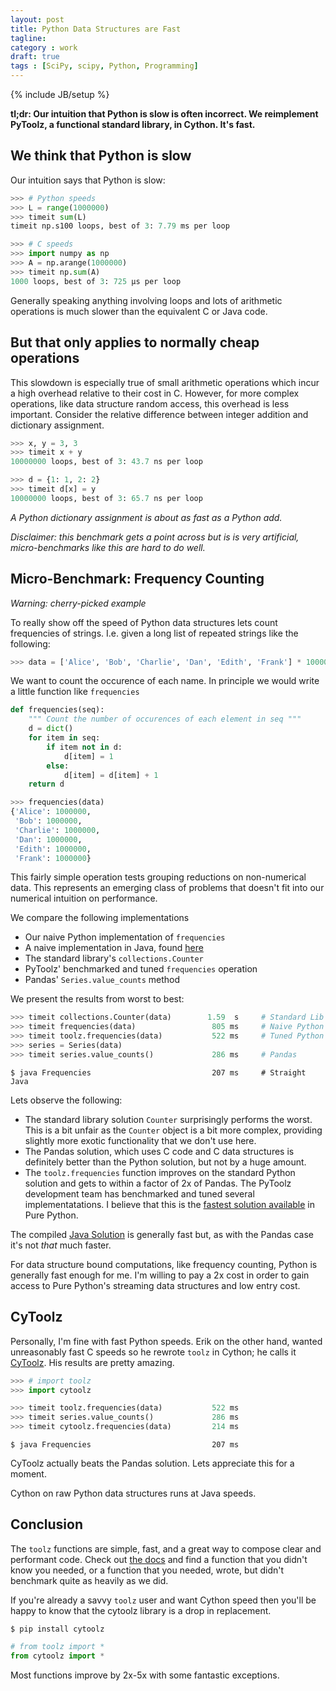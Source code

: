 ```yaml
---
layout: post
title: Python Data Structures are Fast
tagline:
category : work
draft: true
tags : [SciPy, scipy, Python, Programming]
---
```

{% include JB/setup %}

**tl;dr: Our intuition that Python is slow is often incorrect.
We reimplement PyToolz, a functional standard library, in Cython.
It's fast.**


## We think that Python is slow

Our intuition says that Python is slow:

~~~ python
>>> # Python speeds
>>> L = range(1000000)
>>> timeit sum(L)
timeit np.s100 loops, best of 3: 7.79 ms per loop

>>> # C speeds
>>> import numpy as np
>>> A = np.arange(1000000)
>>> timeit np.sum(A)
1000 loops, best of 3: 725 µs per loop
~~~

Generally speaking anything involving loops and lots of arithmetic operations
is much slower than the equivalent C or Java code.


## But that only applies to normally cheap operations

This slowdown is especially true of small arithmetic operations which incur a
high overhead relative to their cost in C.  However, for more complex
operations, like data structure random access, this overhead is less important.
Consider the relative difference between integer addition and dictionary
assignment.

~~~~~~~~~~Python
>>> x, y = 3, 3
>>> timeit x + y
10000000 loops, best of 3: 43.7 ns per loop

>>> d = {1: 1, 2: 2}
>>> timeit d[x] = y
10000000 loops, best of 3: 65.7 ns per loop
~~~~~~~~~~

*A Python dictionary assignment is about as fast as a Python add.*

*Disclaimer: this benchmark gets a point across but is is very artificial,
micro-benchmarks like this are hard to do well.*


## Micro-Benchmark: Frequency Counting

*Warning: cherry-picked example*

To really show off the speed of Python data structures lets count frequencies
of strings.  I.e. given a long list of repeated strings like the following:

~~~~~~~~~~Python
>>> data = ['Alice', 'Bob', 'Charlie', 'Dan', 'Edith', 'Frank'] * 1000000
~~~~~~~~~~

We want to count the occurence of each name.  In principle we would write a
little function like `frequencies`

~~~~~~~~~~~~Python
def frequencies(seq):
    """ Count the number of occurences of each element in seq """
    d = dict()
    for item in seq:
        if item not in d:
            d[item] = 1
        else:
            d[item] = d[item] + 1
    return d

>>> frequencies(data)
{'Alice': 1000000,
 'Bob': 1000000,
 'Charlie': 1000000,
 'Dan': 1000000,
 'Edith': 1000000,
 'Frank': 1000000}
~~~~~~~~~~~~~

This fairly simple operation tests grouping reductions on non-numerical data.
This represents an emerging class of problems that doesn't fit into our
numerical intuition on performance.

We compare the following implementations

*   Our naive Python implementation of `frequencies`
*   A naive implementation in Java, found [here](https://gist.github.com/mrocklin/3a774401288a5aad12c6)
*   The standard library's `collections.Counter`
*   PyToolz' benchmarked and tuned `frequencies` operation
*   Pandas' `Series.value_counts` method

We present the results from worst to best:


~~~~~~~~~~Python
>>> timeit collections.Counter(data)        1.59  s     # Standard Lib
>>> timeit frequencies(data)                 805 ms     # Naive Python
>>> timeit toolz.frequencies(data)           522 ms     # Tuned Python
>>> series = Series(data)
>>> timeit series.value_counts()             286 ms     # Pandas
~~~~~~~~~~
~~~~~~~~~~
$ java Frequencies                           207 ms     # Straight Java
~~~~~~~~~~

Lets observe the following:

*   The standard library solution `Counter` surprisingly performs the
    worst.  This is a bit unfair as the `Counter` object is a bit more complex,
    providing slightly more exotic functionality that we don't use here.
*   The Pandas solution, which uses C code and C data structures is definitely
    better than the Python solution, but not by a huge amount.
*   The `toolz.frequencies` function improves on the standard Python solution
    and gets to within a factor of 2x of Pandas.   The PyToolz development team
    has benchmarked and tuned several implementatations.  I believe that this is
    the [fastest solution available](http://toolz.readthedocs.org/en/latest/_modules/toolz/itertoolz.html#frequencies) in Pure Python.

The compiled [Java
Solution](https://gist.github.com/mrocklin/3a774401288a5aad12c6) is generally
fast but, as with the Pandas case it's not *that* much faster.

For data structure bound computations, like frequency counting, Python is
generally fast enough for me.  I'm willing to pay a 2x cost in order to gain
access to Pure Python's streaming data structures and low entry cost.


CyToolz
-------

Personally, I'm fine with fast Python speeds.  Erik on the other hand, wanted
unreasonably fast C speeds so he rewrote `toolz` in Cython;  he calls it
[CyToolz](http://github.com/pytoolz/cytoolz/).  His results are pretty amazing.

~~~~~~~~~~Python
>>> # import toolz
>>> import cytoolz

>>> timeit toolz.frequencies(data)           522 ms
>>> timeit series.value_counts()             286 ms
>>> timeit cytoolz.frequencies(data)         214 ms
~~~~~~~~~~
~~~~~~~~~~
$ java Frequencies                           207 ms
~~~~~~~~~~

CyToolz actually beats the Pandas solution.  Lets appreciate this for a moment.

Cython on raw Python data structures runs at Java speeds.


Conclusion
----------

The `toolz` functions are simple, fast, and a great way to compose clear and
performant code.  Check out [the docs](http://toolz.readthedocs.org/) and find
a function that you didn't know you needed, or a function that you needed,
wrote, but didn't benchmark quite as heavily as we did.

If you're already a savvy `toolz` user and want Cython speed then you'll be
happy to know that the cytoolz library is a drop in replacement.

    $ pip install cytoolz

~~~~~~~~~~Python
# from toolz import *
from cytoolz import *
~~~~~~~~~~

Most functions improve by 2x-5x with some fantastic exceptions.
